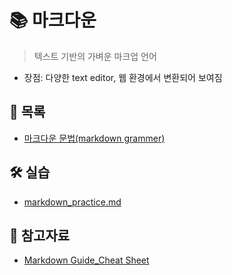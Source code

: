 # 📚 마크다운

> 텍스트 기반의 가벼운 마크업 언어

- 장점: 다양한 text editor, 웹 환경에서 변환되어 보여짐



## 📃 목록

- [마크다운 문법(markdown grammer)](https://github.com/hyejinny97/TIL/blob/master/Markdown/markdown_grammar.md)



## 🛠 실습
- [markdown_practice.md](https://github.com/hyejinny97/TIL/blob/master/markdown_practice.md)



## 🔎 참고자료
- [Markdown Guide_Cheat Sheet](https://www.markdownguide.org/cheat-sheet/)
